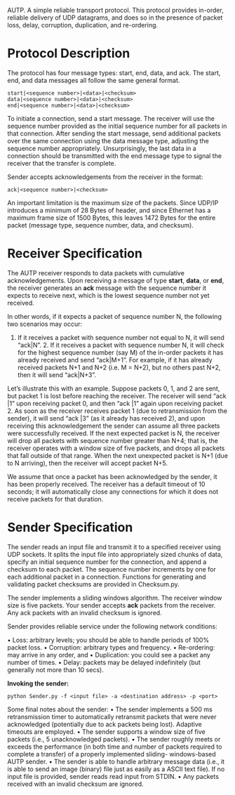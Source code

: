 
AUTP. A simple reliable transport protocol. This protocol provides in-order, reliable delivery of UDP datagrams, and does so in the presence of packet loss, delay, corruption, duplication, and re-ordering.


Protocol Description
====================

The protocol has four message types: start, end, data, and ack. The start, end, and data messages all follow the same general format.

```
start|<sequence number>|<data>|<checksum>
data|<sequence number>|<data>|<checksum>
end|<sequence number>|<data>|<checksum>
```

To initiate a connection, send a start message. The receiver will use the sequence number provided as the initial sequence number for all packets in that connection. After sending the start message, send additional packets over the same connection using the data message type, adjusting the sequence number appropriately. Unsurprisingly, the last data in a connection should be transmitted with the end message type to signal the receiver that the transfer is complete.

Sender accepts acknowledgements from the receiver in the format:

```
ack|<sequence number>|<checksum>
```

An important limitation is the maximum size of the packets. Since UDP/IP introduces a minimum of 28 Bytes of header, and since Ethernet has a maximum frame size of 1500 Bytes, this leaves 1472 Bytes for the entire packet (message type, sequence number, data, and checksum).

Receiver Specification
=======================

The AUTP receiver responds to data packets with cumulative acknowledgements. Upon receiving a message of type **start**, **data**, or **end**, the receiver generates an **ack** message with the sequence number it expects to receive next, which is the lowest sequence number not yet received.

In other words, if it expects a packet of sequence number N, the following two scenarios may occur:
1. If it receives a packet with sequence number not equal to N, it will send “ack|N”. 2. If it receives a packet with sequence number N, it will check for the highest sequence number (say M) of the in-order packets it has already received and send “ack|M+1”. For example, if it has already received packets N+1 and N+2 (i.e. M = N+2), but no others past N+2, then it will send “ack|N+3”.

Let’s illustrate this with an example. Suppose packets 0, 1, and 2 are sent, but packet 1 is lost before reaching the receiver. The receiver will send “ack |1” upon receiving packet 0, and then “ack |1” again upon receiving packet 2. As soon as the receiver receives packet 1 (due to retransmission from the sender), it will send “ack |3” (as it already has received 2), and upon receiving this acknowledgement the sender can assume all three packets were successfully received.If the next expected packet is N, the receiver will drop all packets with sequence number greater than N+4; that is, the receiver operates with a window size of five packets, and drops all packets that fall outside of that range. When the next unexpected packet is N+1 (due to N arriving), then the receiver will accept packet N+5.
We assume that once a packet has been acknowledged by the sender, it has been properly received. The receiver has a default timeout of 10 seconds; it will automatically close any connections for which it does not receive packets for that duration.

Sender Specification
====================

The sender reads an input file and transmit it to a specified receiver using UDP sockets. It splits the input file into appropriately sized chunks of data, specify an initial sequence number for the connection, and append a checksum to each packet. The sequence number increments by one for each additional packet in a connection. Functions for generating and validating packet checksums are provided in Checksum.py.
The sender implements a sliding windows algorithm. The receiver window size is five packets. Your sender accepts **ack** packets from the receiver. Any ack packets with an invalid checksum is ignored.

Sender provides reliable service under the following network conditions:

• Loss: arbitrary levels; you should be able to handle periods of 100% packet loss.• Corruption: arbitrary types and frequency.• Re-ordering: may arrive in any order, and• Duplication: you could see a packet any number of times.• Delay: packets may be delayed indefinitely (but generally not more than 10 secs).

**Invoking the sender:**

```
python Sender.py -f <input file> -a <destination address> -p <port>```

Some final notes about the sender:• The sender implements a 500 ms retransmission timer to automatically retransmit packets that were never acknowledged (potentially due to ack packets being lost). Adaptive timeouts are employed.• The sender supports a window size of five packets (i.e., 5 unacknowledged packets).• The sender roughly meets or exceeds the performance (in both time and number of packets required to complete a transfer) of a properly implemented sliding- windows-based AUTP sender.• The sender is able to handle arbitrary message data (i.e., it is able to send an image (binary) file just as easily as a ASCII text file). If no input file is provided, sender reads read input from STDIN.• Any packets received with an invalid checksum are ignored.

